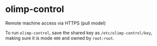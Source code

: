 # olimp-control
Remote machine access via HTTPS (pull model)

To run `olimp-control`, save the shared key as `/etc/olimp-control/key`, making sure it is mode `400` and owned by `root:root`.
